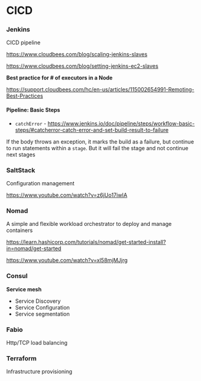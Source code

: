 # CICD

### Jenkins

CICD pipeline

https://www.cloudbees.com/blog/scaling-jenkins-slaves

https://www.cloudbees.com/blog/setting-jenkins-ec2-slaves


**Best practice for # of executors in a Node**

https://support.cloudbees.com/hc/en-us/articles/115002654991-Remoting-Best-Practices


#### Pipeline: Basic Steps

- `catchError` - https://www.jenkins.io/doc/pipeline/steps/workflow-basic-steps/#catcherror-catch-error-and-set-build-result-to-failure

If the body throws an exception, it marks the build as a failure, but continue to run statements within a `stage`. But it will fail the stage and not continue next stages

### SaltStack

Configuration management

https://www.youtube.com/watch?v=z6jUo17iwIA

### Nomad

A simple and flexible workload orchestrator to deploy and manage containers 

https://learn.hashicorp.com/tutorials/nomad/get-started-install?in=nomad/get-started

https://www.youtube.com/watch?v=xl58mjMJjrg

### Consul

**Service mesh**

- Service Discovery
- Service Configuration
- Service segmentation

### Fabio

Http/TCP load balancing

### Terraform

Infrastructure provisioning

